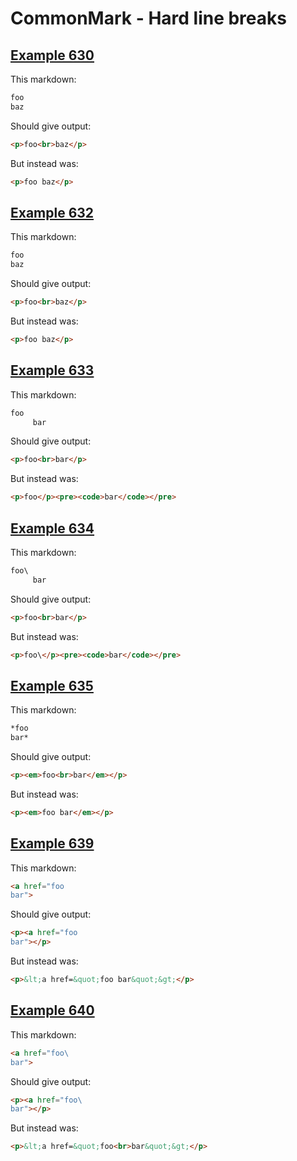 # CommonMark - Hard line breaks

## [Example 630](https://spec.commonmark.org/0.29/#example-630)

This markdown:

```markdown
foo  
baz

```

Should give output:

```html
<p>foo<br>baz</p>
```

But instead was:

```html
<p>foo baz</p>
```
## [Example 632](https://spec.commonmark.org/0.29/#example-632)

This markdown:

```markdown
foo       
baz

```

Should give output:

```html
<p>foo<br>baz</p>
```

But instead was:

```html
<p>foo baz</p>
```
## [Example 633](https://spec.commonmark.org/0.29/#example-633)

This markdown:

```markdown
foo  
     bar

```

Should give output:

```html
<p>foo<br>bar</p>
```

But instead was:

```html
<p>foo</p><pre><code>bar</code></pre>
```
## [Example 634](https://spec.commonmark.org/0.29/#example-634)

This markdown:

```markdown
foo\
     bar

```

Should give output:

```html
<p>foo<br>bar</p>
```

But instead was:

```html
<p>foo\</p><pre><code>bar</code></pre>
```
## [Example 635](https://spec.commonmark.org/0.29/#example-635)

This markdown:

```markdown
*foo  
bar*

```

Should give output:

```html
<p><em>foo<br>bar</em></p>
```

But instead was:

```html
<p><em>foo bar</em></p>
```
## [Example 639](https://spec.commonmark.org/0.29/#example-639)

This markdown:

```markdown
<a href="foo  
bar">

```

Should give output:

```html
<p><a href="foo  
bar"></p>
```

But instead was:

```html
<p>&lt;a href=&quot;foo bar&quot;&gt;</p>
```
## [Example 640](https://spec.commonmark.org/0.29/#example-640)

This markdown:

```markdown
<a href="foo\
bar">

```

Should give output:

```html
<p><a href="foo\
bar"></p>
```

But instead was:

```html
<p>&lt;a href=&quot;foo<br>bar&quot;&gt;</p>
```
